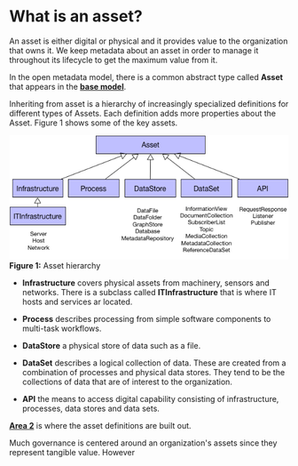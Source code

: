 <!-- SPDX-License-Identifier: Apache-2.0 -->

# What is an asset?

An asset is either digital or physical and it provides value to the
organization that owns it.  We keep metadata about an asset in order to
manage it throughout its lifecycle to get the maximum value from it.

In the open metadata model, there is a common abstract type called
**Asset** that appears in the
**[base model](../open-metadata-types/0010-Base-Model.md)**.

Inheriting from asset is a hierarchy of increasingly specialized definitions
for different types of Assets.  Each definition adds more properties
about the Asset.  Figure 1 shows some of the key assets.

![Figure 1](asset-hierarchy.png)
**Figure 1:** Asset hierarchy

* **Infrastructure** covers physical assets from machinery, sensors and networks.
There is a subclass called **ITInfrastructure** that is where IT hosts and
services ar located.

* **Process** describes processing from simple software components to
multi-task workflows.

* **DataStore** a physical store of data such as a file.

* **DataSet** describes a logical collection of data.  These are created
from a combination of processes and physical data stores.
They tend to be the collections of data that are of interest to the
organization.

* **API** the means to access digital capability consisting of infrastructure,
processes, data stores and data sets.

**[Area 2](../open-metadata-types/a)** is where the asset definitions are built out.

Much governance is centered around an organization's assets since they
represent tangible value.  However 